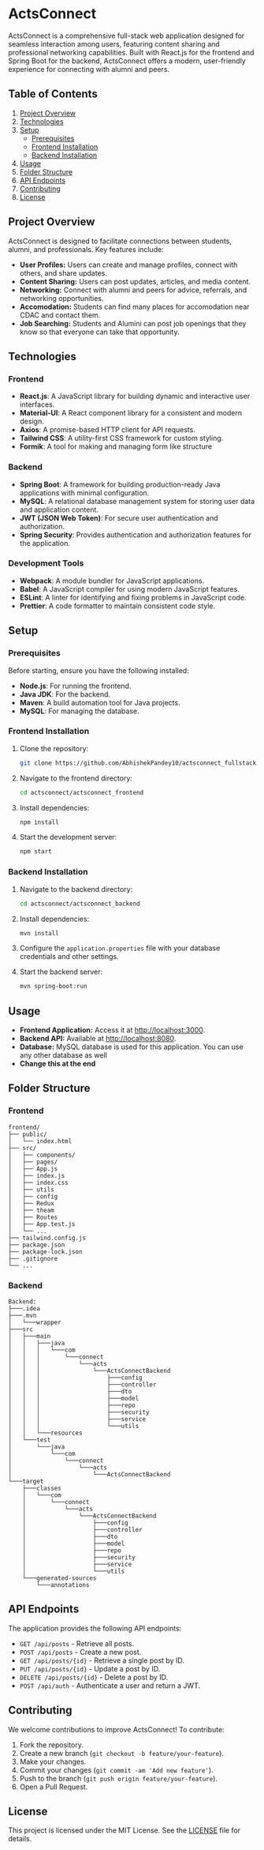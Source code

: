 # ActsConnect

ActsConnect is a comprehensive full-stack web application designed for seamless interaction among users, featuring content sharing and professional networking capabilities. Built with React.js for the frontend and Spring Boot for the backend, ActsConnect offers a modern, user-friendly experience for connecting with alumni and peers.

## Table of Contents

1. [Project Overview](#project-overview)
2. [Technologies](#technologies)
3. [Setup](#setup)
   - [Prerequisites](#prerequisites)
   - [Frontend Installation](#frontend-installation)
   - [Backend Installation](#backend-installation)
4. [Usage](#usage)
5. [Folder Structure](#folder-structure)
6. [API Endpoints](#api-endpoints)
7. [Contributing](#contributing)
8. [License](#license)

## Project Overview

ActsConnect is designed to facilitate connections between students, alumni, and professionals. Key features include:

- **User Profiles:** Users can create and manage profiles, connect with others, and share updates.
- **Content Sharing:** Users can post updates, articles, and media content.
- **Networking:** Connect with alumni and peers for advice, referrals, and networking opportunities.
- **Accomodation:** Students can find many places for accomodation near CDAC and contact them.
- **Job Searching:** Students and Alumini can post job openings that they know so that everyone can take that opportunity.

## Technologies

### Frontend

- **React.js**: A JavaScript library for building dynamic and interactive user interfaces.
- **Material-UI**: A React component library for a consistent and modern design.
- **Axios**: A promise-based HTTP client for API requests.
- **Tailwind CSS**: A utility-first CSS framework for custom styling.
- **Formik**: A tool for making and managing form like structure

### Backend

- **Spring Boot**: A framework for building production-ready Java applications with minimal configuration.
- **MySQL**: A relational database management system for storing user data and application content.
- **JWT (JSON Web Token)**: For secure user authentication and authorization.
- **Spring Security**: Provides authentication and authorization features for the application.

### Development Tools

- **Webpack**: A module bundler for JavaScript applications.
- **Babel**: A JavaScript compiler for using modern JavaScript features.
- **ESLint**: A linter for identifying and fixing problems in JavaScript code.
- **Prettier**: A code formatter to maintain consistent code style.

## Setup

### Prerequisites

Before starting, ensure you have the following installed:

- **Node.js**: For running the frontend.
- **Java JDK**: For the backend.
- **Maven**: A build automation tool for Java projects.
- **MySQL**: For managing the database.

### Frontend Installation

1. Clone the repository:

    ```bash
    git clone https://github.com/AbhishekPandey10/actsconnect_fullstack.git
    ```

2. Navigate to the frontend directory:

    ```bash
    cd actsconnect/actsconnect_frontend
    ```

3. Install dependencies:

    ```bash
    npm install
    ```

4. Start the development server:

    ```bash
    npm start
    ```

### Backend Installation

1. Navigate to the backend directory:

    ```bash
    cd actsconnect/actsconnect_backend
    ```

2. Install dependencies:

    ```bash
    mvn install
    ```

3. Configure the `application.properties` file with your database credentials and other settings.

4. Start the backend server:

    ```bash
    mvn spring-boot:run
    ```

## Usage

- **Frontend Application:** Access it at [http://localhost:3000](http://localhost:3000).
- **Backend API:** Available at [http://localhost:8080](http://localhost:8080).
- **Database:** MySQL database is used for this application. You can use any other database as well
- **Change this at the end**

## Folder Structure

### Frontend

```
frontend/
├── public/
│   └── index.html  
├── src/
│   ├── components/  
│   ├── pages/       
│   ├── App.js       
│   ├── index.js      
│   ├── index.css     
│   ├── utils       
│   ├── config      
│   ├── Redux      
│   ├── theam    
│   ├── Routes       
│   ├── App.test.js      
│   └── ...         
├── tailwind.config.js  
├── package.json      
├── package-lock.json      
├── .gitignore      
└── ...               
```

### Backend

```
Backend:
├───.idea
├───.mvn
│   └───wrapper
├───src
│   ├───main
│   │   ├───java
│   │   │   └───com
│   │   │       └───connect
│   │   │           └───acts
│   │   │               └───ActsConnectBackend
│   │   │                   ├───config
│   │   │                   ├───controller
│   │   │                   ├───dto
│   │   │                   ├───model
│   │   │                   ├───repo
│   │   │                   ├───security
│   │   │                   ├───service
│   │   │                   └───utils
│   │   └───resources
│   └───test
│       └───java
│           └───com
│               └───connect
│                   └───acts
│                       └───ActsConnectBackend
└───target
    ├───classes
    │   └───com
    │       └───connect
    │           └───acts
    │               └───ActsConnectBackend
    │                   ├───config
    │                   ├───controller
    │                   ├───dto
    │                   ├───model
    │                   ├───repo
    │                   ├───security
    │                   ├───service
    │                   └───utils
    └───generated-sources
        └───annotations
```
## API Endpoints

The application provides the following API endpoints:

- `GET /api/posts` - Retrieve all posts.
- `POST /api/posts` - Create a new post.
- `GET /api/posts/{id}` - Retrieve a single post by ID.
- `PUT /api/posts/{id}` - Update a post by ID.
- `DELETE /api/posts/{id}` - Delete a post by ID.
- `POST /api/auth` - Authenticate a user and return a JWT.

## Contributing

We welcome contributions to improve ActsConnect! To contribute:

1. Fork the repository.
2. Create a new branch (`git checkout -b feature/your-feature`).
3. Make your changes.
4. Commit your changes (`git commit -am 'Add new feature'`).
5. Push to the branch (`git push origin feature/your-feature`).
6. Open a Pull Request.

## License

This project is licensed under the MIT License. See the [LICENSE](LICENSE) file for details.
